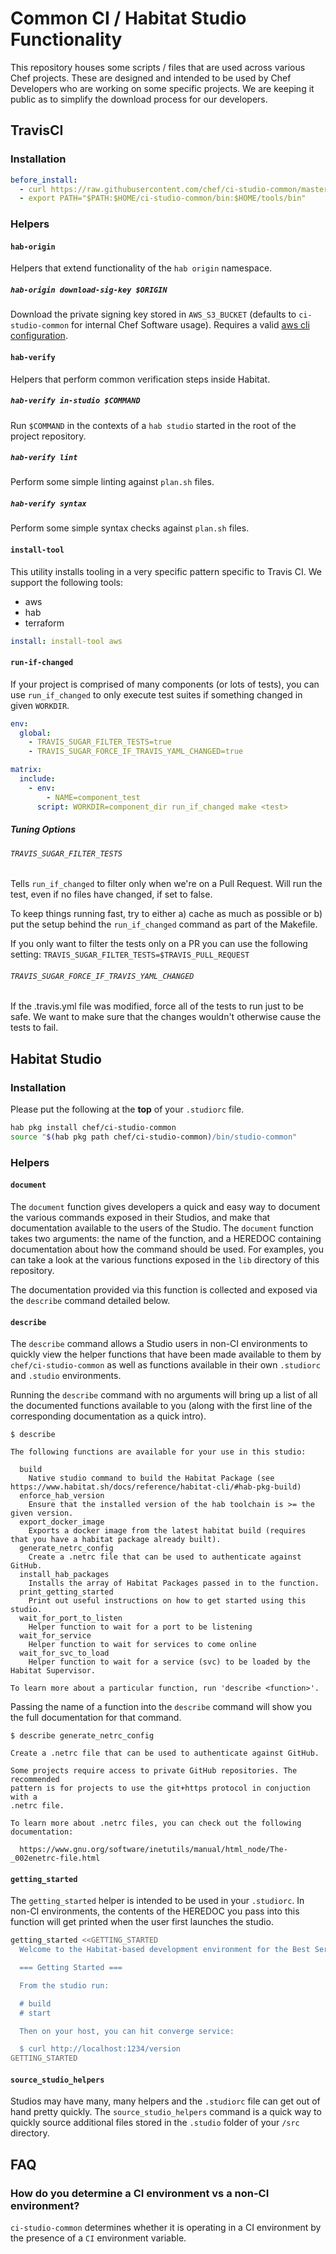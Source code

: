 # Common CI / Habitat Studio Functionality

This repository houses some scripts / files that are used across various Chef projects. These are designed and intended to be used by Chef Developers who are working on some specific projects. We are keeping it public as to simplify the download process for our developers.

## TravisCI

### Installation

```yaml
before_install:
  - curl https://raw.githubusercontent.com/chef/ci-studio-common/master/install.sh | bash
  - export PATH="$PATH:$HOME/ci-studio-common/bin:$HOME/tools/bin"
```

### Helpers

#### `hab-origin`

Helpers that extend functionality of the `hab origin` namespace.

##### `hab-origin download-sig-key $ORIGIN`

Download the private signing key stored in `AWS_S3_BUCKET` (defaults to `ci-studio-common` for internal Chef Software usage). Requires a valid [aws cli configuration](http://docs.aws.amazon.com/cli/latest/userguide/cli-chap-getting-started.html).

#### `hab-verify`

Helpers that perform common verification steps inside Habitat.

##### `hab-verify in-studio $COMMAND`

Run `$COMMAND` in the contexts of a `hab studio` started in the root of the project repository.

##### `hab-verify lint`

Perform some simple linting against `plan.sh` files.

##### `hab-verify syntax`

Perform some simple syntax checks against `plan.sh` files.

#### `install-tool`

This utility installs tooling in a very specific pattern specific to Travis CI. We support the following tools:

* aws
* hab
* terraform

```yaml
install: install-tool aws
```

#### `run-if-changed`

If your project is comprised of many components (or lots of tests), you can use `run_if_changed` to only execute test suites if something changed in given `WORKDIR`.

```yaml
env:
  global:
    - TRAVIS_SUGAR_FILTER_TESTS=true
    - TRAVIS_SUGAR_FORCE_IF_TRAVIS_YAML_CHANGED=true

matrix:
  include:
    - env:
        - NAME=component_test
      script: WORKDIR=component_dir run_if_changed make <test>
```

##### Tuning Options

###### `TRAVIS_SUGAR_FILTER_TESTS`

Tells `run_if_changed` to filter only when we're on a Pull Request. Will run the test, even if no files have changed, if set to false.

To keep things running fast, try to either a) cache as much as possible or b) put the setup behind the `run_if_changed` command as part of the Makefile.

If you only want to filter the tests only on a PR you can use the following setting: `TRAVIS_SUGAR_FILTER_TESTS=$TRAVIS_PULL_REQUEST`

###### `TRAVIS_SUGAR_FORCE_IF_TRAVIS_YAML_CHANGED`

If the .travis.yml file was modified, force all of the tests to run just to be safe. We want to make sure that the changes wouldn't otherwise cause the tests to fail.

## Habitat Studio

### Installation

Please put the following at the **top** of your `.studiorc` file.

```bash
hab pkg install chef/ci-studio-common
source "$(hab pkg path chef/ci-studio-common)/bin/studio-common"
```

### Helpers

#### `document`

The `document` function gives developers a quick and easy way to document the various commands exposed in their Studios, and make that documentation available to the users of the Studio. The `document` function takes two arguments: the name of the function, and a HEREDOC containing documentation about how the command should be used. For examples, you can take a look at the various functions exposed in the `lib` directory of this repository.

The documentation provided via this function is collected and exposed via the `describe` command detailed below.

#### `describe`

The `describe` command allows a Studio users in non-CI environments to quickly view the helper functions that have been made available to them by `chef/ci-studio-common` as well as functions available in their own `.studiorc` and `.studio` environments.

Running the `describe` command with no arguments will bring up a list of all the documented functions available to you (along with the first line of the corresponding documentation as a quick intro).

```
$ describe

The following functions are available for your use in this studio:

  build
    Native studio command to build the Habitat Package (see https://www.habitat.sh/docs/reference/habitat-cli/#hab-pkg-build)
  enforce_hab_version
    Ensure that the installed version of the hab toolchain is >= the given version.
  export_docker_image
    Exports a docker image from the latest habitat build (requires that you have a habitat package already built).
  generate_netrc_config
    Create a .netrc file that can be used to authenticate against GitHub.
  install_hab_packages
    Installs the array of Habitat Packages passed in to the function.
  print_getting_started
    Print out useful instructions on how to get started using this studio.
  wait_for_port_to_listen
    Helper function to wait for a port to be listening
  wait_for_service
    Helper function to wait for services to come online
  wait_for_svc_to_load
    Helper function to wait for a service (svc) to be loaded by the Habitat Supervisor.

To learn more about a particular function, run 'describe <function>'.
```

Passing the name of a function into the `describe` command will show you the full documentation for that command.

```
$ describe generate_netrc_config

Create a .netrc file that can be used to authenticate against GitHub.

Some projects require access to private GitHub repositories. The recommended
pattern is for projects to use the git+https protocol in conjuction with a
.netrc file.

To learn more about .netrc files, you can check out the following documentation:

  https://www.gnu.org/software/inetutils/manual/html_node/The-_002enetrc-file.html
```

#### `getting_started`

The `getting_started` helper is intended to be used in your `.studiorc`. In non-CI environments, the contents of the HEREDOC you pass into this function will get printed when the user first launches the studio.

```bash
getting_started <<GETTING_STARTED
  Welcome to the Habitat-based development environment for the Best Service.

  === Getting Started ===

  From the studio run:

  # build
  # start

  Then on your host, you can hit converge service:

  $ curl http://localhost:1234/version
GETTING_STARTED
```

#### `source_studio_helpers`

Studios may have many, many helpers and the `.studiorc` file can get out of hand pretty quickly. The `source_studio_helpers` command is a quick way to quickly source additional files stored in the `.studio` folder of your `/src` directory.

## FAQ

### How do you determine a CI environment vs a non-CI environment?

`ci-studio-common` determines whether it is operating in a CI environment by the presence of a `CI` environment variable.
